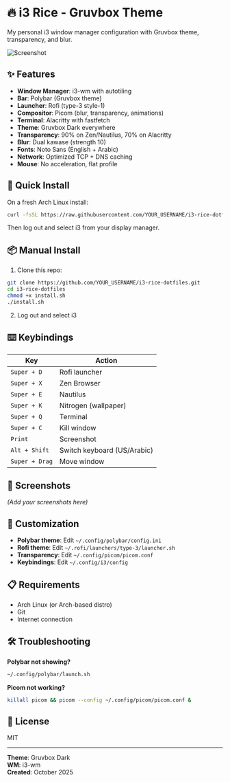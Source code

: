# 🔥 i3 Rice - Gruvbox Theme

My personal i3 window manager configuration with Gruvbox theme, transparency, and blur.

![Screenshot](screenshot.png)

## ✨ Features

- **Window Manager**: i3-wm with autotiling
- **Bar**: Polybar (Gruvbox theme)
- **Launcher**: Rofi (type-3 style-1)
- **Compositor**: Picom (blur, transparency, animations)
- **Terminal**: Alacritty with fastfetch
- **Theme**: Gruvbox Dark everywhere
- **Transparency**: 90% on Zen/Nautilus, 70% on Alacritty
- **Blur**: Dual kawase (strength 10)
- **Fonts**: Noto Sans (English + Arabic)
- **Network**: Optimized TCP + DNS caching
- **Mouse**: No acceleration, flat profile

## 🚀 Quick Install

On a fresh Arch Linux install:

```bash
curl -fsSL https://raw.githubusercontent.com/YOUR_USERNAME/i3-rice-dotfiles/main/install.sh | bash
```

Then log out and select i3 from your display manager.

## 📦 Manual Install

1. Clone this repo:
```bash
git clone https://github.com/YOUR_USERNAME/i3-rice-dotfiles.git
cd i3-rice-dotfiles
chmod +x install.sh
./install.sh
```

2. Log out and select i3

## ⌨️ Keybindings

| Key | Action |
|-----|--------|
| `Super + D` | Rofi launcher |
| `Super + X` | Zen Browser |
| `Super + E` | Nautilus |
| `Super + K` | Nitrogen (wallpaper) |
| `Super + Q` | Terminal |
| `Super + C` | Kill window |
| `Print` | Screenshot |
| `Alt + Shift` | Switch keyboard (US/Arabic) |
| `Super + Drag` | Move window |

## 📸 Screenshots

*(Add your screenshots here)*

## 🎨 Customization

- **Polybar theme**: Edit `~/.config/polybar/config.ini`
- **Rofi theme**: Edit `~/.rofi/launchers/type-3/launcher.sh`
- **Transparency**: Edit `~/.config/picom/picom.conf`
- **Keybindings**: Edit `~/.config/i3/config`

## 📋 Requirements

- Arch Linux (or Arch-based distro)
- Git
- Internet connection

## 🛠️ Troubleshooting

**Polybar not showing?**
```bash
~/.config/polybar/launch.sh
```

**Picom not working?**
```bash
killall picom && picom --config ~/.config/picom/picom.conf &
```

## 📝 License

MIT

---

**Theme**: Gruvbox Dark  
**WM**: i3-wm  
**Created**: October 2025
